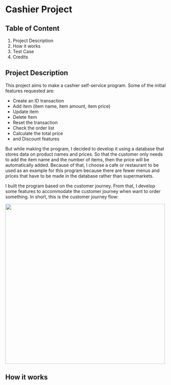 # Cashier Project

## Table of Content
1. Project Description
2. How it works
3. Test Case
4. Credits

## Project Description
This project aims to make a cashier self-service program. Some of the initial features requested are:
* Create an ID transaction
* Add item (item name, item amount, item price)
* Update item
* Delete Item
* Reset the transaction
* Check the order list
* Calculate the total price
* and Discount features

But while making the program, I decided to develop it using a database that stores data on product names and prices. So that the customer only needs to add the item name and the number of items, then the price will be automatically added. Because of that, I choose a cafe or restaurant to be used as an example for this program because there are fewer menus and prices that have to be made in the database rather than supermarkets.

I built the program based on the customer journey. From that, I develop some features to accommodate the customer journey when want to order something.
In short, this is the customer journey flow:

<img src="https://github.com/dzakiyma/cashier/assets/137891087/040ab8b3-5ddf-458a-be54-acc2cf22e894" width=500>

## How it works
